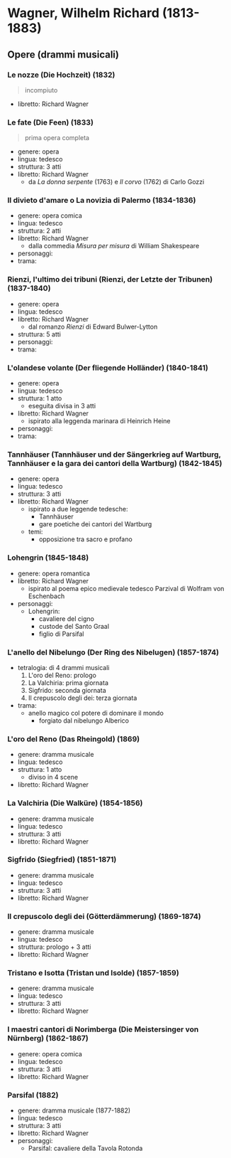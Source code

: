 # Wagner, Wilhelm Richard (1813-1883)

## Opere (drammi musicali)

### Le nozze (Die Hochzeit) (1832)

> incompiuto

- libretto: Richard Wagner

### Le fate (Die Feen) (1833)

> prima opera completa

- genere: opera
- lingua: tedesco
- struttura: 3 atti
- libretto: Richard Wagner
    + da _La donna serpente_ (1763) e _Il corvo_ (1762) di Carlo Gozzi

### Il divieto d'amare o La novizia di Palermo (1834-1836)

- genere: opera comica
- lingua: tedesco
- struttura: 2 atti
- libretto: Richard Wagner
    + dalla commedia _Misura per misura_ di William Shakespeare
- personaggi:
- trama:

### Rienzi, l'ultimo dei tribuni (Rienzi, der Letzte der Tribunen) (1837-1840)

- genere: opera
- lingua: tedesco
- libretto: Richard Wagner
    + dal romanzo _Rienzi_ di Edward Bulwer-Lytton
- struttura: 5 atti
- personaggi:
- trama:

### L'olandese volante (Der fliegende Holländer) (1840-1841)

- genere: opera
- lingua: tedesco
- struttura: 1 atto
    + eseguita divisa in 3 atti
- libretto: Richard Wagner
    + ispirato alla leggenda marinara di Heinrich Heine
- personaggi:
- trama: 

### Tannhäuser (Tannhäuser und der Sängerkrieg auf Wartburg, Tannhäuser e la gara dei cantori della Wartburg) (1842-1845)

- genere: opera
- lingua: tedesco
- struttura: 3 atti
- libretto: Richard Wagner
    + ispirato a due leggende tedesche:
        * Tannhäuser
        * gare poetiche dei cantori del Wartburg
    + temi:
        * opposizione tra sacro e profano

### Lohengrin (1845-1848)

- genere: opera romantica
- libretto: Richard Wagner
    + ispirato al poema epico medievale tedesco Parzival di Wolfram von Eschenbach
- personaggi:
    + Lohengrin:
        * cavaliere del cigno
        * custode del Santo Graal
        * figlio di Parsifal

### L'anello del Nibelungo (Der Ring des Nibelugen) (1857-1874)

- tetralogia: di 4 drammi musicali
    1. L'oro del Reno: prologo
    2. La Valchiria: prima giornata
    3. Sigfrido: seconda giornata
    4. Il crepuscolo degli dei: terza giornata
- trama:
    + anello magico col potere di dominare il mondo
        * forgiato dal nibelungo Alberico

### L'oro del Reno (Das Rheingold) (1869)

- genere: dramma musicale
- lingua: tedesco
- struttura: 1 atto
    + diviso in 4 scene
- libretto: Richard Wagner

### La Valchiria (Die Walküre) (1854-1856)

- genere: dramma musicale
- lingua: tedesco
- struttura: 3 atti
- libretto: Richard Wagner

### Sigfrido (Siegfried) (1851-1871)

- genere: dramma musicale
- lingua: tedesco
- struttura: 3 atti
- libretto: Richard Wagner

### Il crepuscolo degli dei (Götterdämmerung) (1869-1874)

- genere: dramma musicale
- lingua: tedesco
- struttura: prologo + 3 atti
- libretto: Richard Wagner

### Tristano e Isotta (Tristan und Isolde) (1857-1859)

- genere: dramma musicale
- lingua: tedesco
- struttura: 3 atti
- libretto: Richard Wagner

### I maestri cantori di Norimberga (Die Meistersinger von Nürnberg) (1862-1867)

- genere: opera comica
- lingua: tedesco
- struttura: 3 atti
- libretto: Richard Wagner

### Parsifal (1882)

- genere: dramma musicale (1877-1882)
- lingua: tedesco
- struttura: 3 atti
- libretto: Richard Wagner
- personaggi:
    + Parsifal: cavaliere della Tavola Rotonda